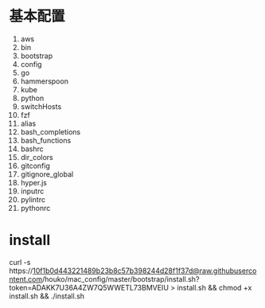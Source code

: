 # 基本配置
1. aws
2. bin
3. bootstrap
4. config
5. go
6. hammerspoon
7. kube
8. python
9. switchHosts
10. fzf
11. alias
12. bash_completions
13. bash_functions
14. bashrc
15. dir_colors
16. gitconfig
17. gitignore_global
18. hyper.js
19. inputrc
20. pylintrc
21. pythonrc

# install
curl -s https://10f1b0d443221489b23b8c57b398244d28f1f37d@raw.githubusercontent.com/houko/mac_config/master/bootstrap/install.sh?token=ADAKK7U36A4ZW7Q5WWETL73BMVEIU > install.sh && chmod +x install.sh && ./install.sh